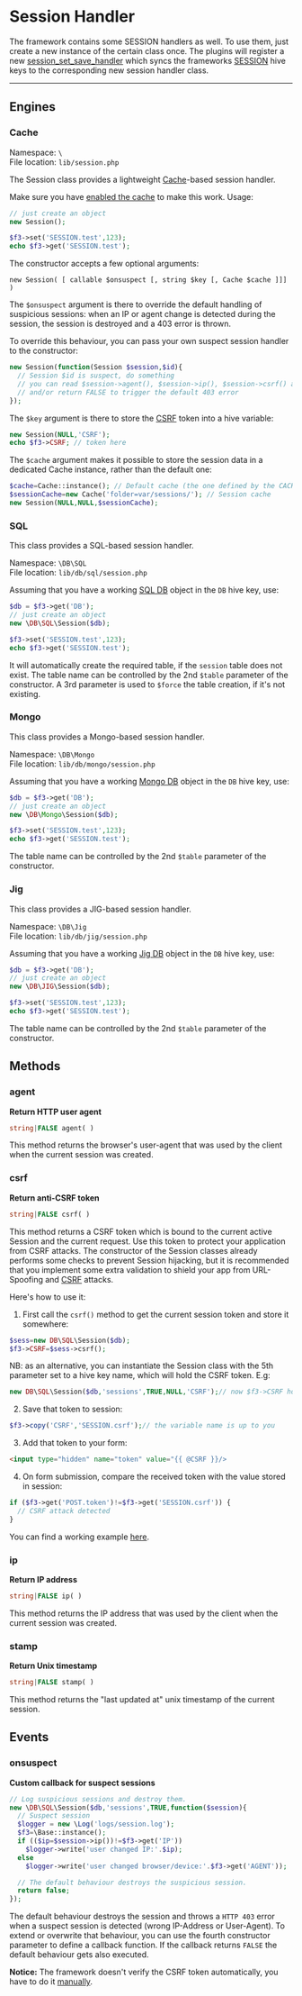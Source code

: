 # Session Handler

The framework contains some SESSION handlers as well.
To use them, just create a new instance of the certain class once. The plugins will register a new [session_set_save_handler](http://php.net/manual/en/function.session-set-save-handler.php "php.net :: function session_set_save_handler")
which syncs the frameworks [SESSION](quick-reference#cookie,-get,-post,-request,-session,-files,-server,-env) hive keys to the corresponding new session handler class.


---

## Engines

### Cache

Namespace: `\` <br>
File location: `lib/session.php`

The Session class provides a lightweight [Cache](cache)-based session handler.

Make sure you have [enabled the cache](quick-reference#cache) to make this work. Usage:

```php
// just create an object
new Session();

$f3->set('SESSION.test',123);
echo $f3->get('SESSION.test');
```

The constructor accepts a few optional arguments:

```
new Session( [ callable $onsuspect [, string $key [, Cache $cache ]]] )
```

The `$onsuspect` argument is there to override the default handling of suspicious sessions:
when an IP or agent change is detected during the session, the session is destroyed and a 403 error is thrown.

To override this behaviour, you can pass your own suspect session handler to the constructor:

```php
new Session(function(Session $session,$id){
  // Session $id is suspect, do something
  // you can read $session->agent(), $session->ip(), $session->csrf() and $session->stamp()
  // and/or return FALSE to trigger the default 403 error
});
```

The `$key` argument is there to store the [CSRF](session#csrf) token into a hive variable:

```php
new Session(NULL,'CSRF');
echo $f3->CSRF; // token here
```

The `$cache` argument makes it possible to store the session data in a dedicated Cache instance,
rather than the default one:

```php
$cache=Cache::instance(); // Default cache (the one defined by the CACHE variable)
$sessionCache=new Cache('folder=var/sessions/'); // Session cache
new Session(NULL,NULL,$sessionCache);
```

### SQL

This class provides a SQL-based session handler.

Namespace: `\DB\SQL` <br>
File location: `lib/db/sql/session.php`

Assuming that you have a working [SQL DB](sql) object in the `DB` hive key, use:

```php
$db = $f3->get('DB');
// just create an object
new \DB\SQL\Session($db);

$f3->set('SESSION.test',123);
echo $f3->get('SESSION.test');
```

It will automatically create the required table, if the `session` table does not exist. The table name can be controlled by the 2nd `$table` parameter of the constructor. A 3rd parameter is used to `$force` the table creation, if it's not existing.


### Mongo

This class provides a Mongo-based session handler.


Namespace: `\DB\Mongo` <br>
File location: `lib/db/mongo/session.php`

Assuming that you have a working [Mongo DB](mongo) object in the `DB` hive key, use:

```php
$db = $f3->get('DB');
// just create an object
new \DB\Mongo\Session($db);

$f3->set('SESSION.test',123);
echo $f3->get('SESSION.test');
```

The table name can be controlled by the 2nd `$table` parameter of the constructor.


### Jig

This class provides a JIG-based session handler.


Namespace: `\DB\Jig` <br>
File location: `lib/db/jig/session.php`

Assuming that you have a working [Jig DB](jig) object in the `DB` hive key, use:

```php
$db = $f3->get('DB');
// just create an object
new \DB\JIG\Session($db);

$f3->set('SESSION.test',123);
echo $f3->get('SESSION.test');
```

The table name can be controlled by the 2nd `$table` parameter of the constructor.


## Methods

### agent

**Return HTTP user agent**

```php
string|FALSE agent( )
```

This method returns the browser's user-agent that was used by the client when the current session was created.


### csrf

**Return anti-CSRF token**

```php
string|FALSE csrf( )
```

This method returns a CSRF token which is bound to the current active Session and the current request. Use this token to protect your application from CSRF attacks. The constructor of the Session classes already performs some checks to prevent Session hijacking, but it is recommended that you implement some extra validation to shield your app from URL-Spoofing and [CSRF](http://en.wikipedia.org/wiki/Cross-site_request_forgery) attacks.

Here's how to use it:

1) First call the `csrf()` method to get the current session token and store it somewhere:

```php
$sess=new DB\SQL\Session($db);
$f3->CSRF=$sess->csrf();
```

NB: as an alternative, you can instantiate the Session class with the 5th parameter set to a hive key name, which will hold the CSRF token. E.g:

```php
new DB\SQL\Session($db,'sessions',TRUE,NULL,'CSRF');// now $f3->CSRF holds the token
```

2) Save that token to session:

```php
$f3->copy('CSRF','SESSION.csrf');// the variable name is up to you
```

3) Add that token to your form:

```html
<input type="hidden" name="token" value="{{ @CSRF }}/>
```

4) On form submission, compare the received token with the value stored in session:

```php
if ($f3->get('POST.token')!=$f3->get('SESSION.csrf')) {
  // CSRF attack detected
}
```

You can find a working example [here](https://paste.534f.de/OFtewV8J).

### ip

**Return IP address**

```php
string|FALSE ip( )
```

This method returns the IP address that was used by the client when the current session was created.

### stamp

**Return Unix timestamp**

```php
string|FALSE stamp( )
```

This method returns the "last updated at" unix timestamp of the current session.


## Events

### onsuspect

**Custom callback for suspect sessions**

```php
// Log suspicious sessions and destroy them.
new \DB\SQL\Session($db,'sessions',TRUE,function($session){
  // Suspect session
  $logger = new \Log('logs/session.log');
  $f3=\Base::instance();
  if (($ip=$session->ip())!=$f3->get('IP'))
  	$logger->write('user changed IP:'.$ip);
  else
  	$logger->write('user changed browser/device:'.$f3->get('AGENT'));

  // The default behaviour destroys the suspicious session.
  return false;
});
```

The default behaviour destroys the session and throws a `HTTP 403` error when a suspect session is detected (wrong IP-Address or User-Agent).
To extend or overwrite that behaviour, you can use the fourth constructor parameter to define a callback function.
If the callback returns `FALSE` the default behaviour gets also executed.

<div class="alert alert-warning">
	<strong>Notice:</strong>
	The framework doesn't verify the CSRF token automatically, you have to do it <a href="session#csrf">manually</a>.
</div>
